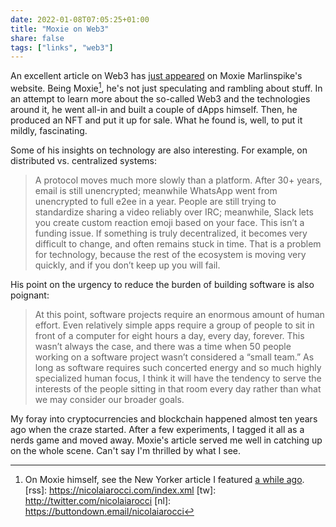 ```yaml
---
date: 2022-01-08T07:05:25+01:00
title: "Moxie on Web3"
share: false
tags: ["links", "web3"]
---
```

An excellent article on Web3 has [just appeared][1] on Moxie Marlinspike's
website. Being Moxie[^2], he's not just speculating and rambling about stuff.
In an attempt to learn more about the so-called Web3 and the technologies
around it, he went all-in and built a couple of dApps himself. Then, he
produced an NFT and put it up for sale. What he found is, well, to put it
mildly, fascinating. 

Some of his insights on technology are also interesting. For example, on
distributed vs. centralized systems:

> A protocol moves much more slowly than a platform. After 30+ years, email is
> still unencrypted; meanwhile WhatsApp went from unencrypted to full e2ee in
> a year. People are still trying to standardize sharing a video reliably over
> IRC; meanwhile, Slack lets you create custom reaction emoji based on your
> face. This isn’t a funding issue. If something is truly decentralized, it
> becomes very difficult to change, and often remains stuck in time. That is
> a problem for technology, because the rest of the ecosystem is moving very
> quickly, and if you don’t keep up you will fail.

His point on the urgency to reduce the burden of building software is also
poignant:

> At this point, software projects require an enormous amount of human effort.
> Even relatively simple apps require a group of people to sit in front of
> a computer for eight hours a day, every day, forever. This wasn’t always the
> case, and there was a time when 50 people working on a software project
> wasn’t considered a “small team.” As long as software requires such concerted
> energy and so much highly specialized human focus, I think it will have the
> tendency to serve the interests of the people sitting in that room every day
> rather than what we may consider our broader goals.

My foray into cryptocurrencies and blockchain happened almost ten years ago
when the craze started. After a few experiments, I tagged it all as a nerds
game and moved away. Moxie's article served me well in catching up on the whole
scene. Can't say I'm thrilled by what I see.



 [1]: https://moxie.org/2022/01/07/web3-first-impressions.html
 [^2]: On Moxie himself, see the New Yorker article I featured [a while ago](https://nicolaiarocci.com/on-the-ceo-and-founder-of-signal/).
 [rss]: https://nicolaiarocci.com/index.xml
 [tw]: http://twitter.com/nicolaiarocci
 [nl]: https://buttondown.email/nicolaiarocci

